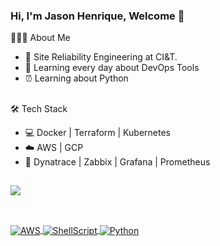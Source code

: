 ### Hi, I'm Jason Henrique, Welcome 👋 

👨🏻‍💻 About Me

- 💼  Site Reliability Engineering at CI&T.
- 🌱  Learning every day about DevOps Tools
- ⏰  Learning about Python

##

🛠 Tech Stack

- 💻  Docker | Terraform | Kubernetes 
- ☁️   AWS | GCP 
- 🔎  Dynatrace | Zabbix | Grafana | Prometheus 


##

<div>
  <a href="https://github.com/jjasonhenrique">
  <img height"180em" src="https://github-readme-stats.vercel.app/api?username=jjasonhenrique&show_icons=true&theme=dark&count_private=true"/>
</div>

## 
 
<div style="display: inline_block"><br>
  <img align="center" alt="AWS" src="https://img.shields.io/badge/Amazon_AWS-232F3E?style=for-the-badge&logo=amazon-aws&logoColor=white">
  <img align="center" alt="ShellScript" src="https://img.shields.io/badge/Shell_Script-121011?style=for-the-badge&logo=gnu-bash&logoColor=white">
  <img align="center" alt="Python" src="https://img.shields.io/badge/Python-3776AB?style=for-the-badge&logo=python&logoColor=white">
  
</div>

  

